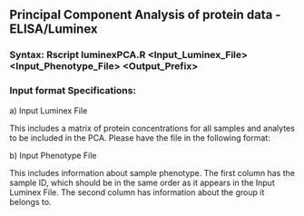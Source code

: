 ## Principal Component Analysis of protein data - ELISA/Luminex

### Syntax: Rscript luminexPCA.R <Input_Luminex_File> <Input_Phenotype_File> <Output_Prefix>

### Input format Specifications:

a) Input Luminex File

This includes a matrix of protein concentrations for all samples and analytes to be included in the PCA. Please have the file in the following format:

b) Input Phenotype File

This includes information about sample phenotype. The first column has the sample ID, which should be in the same order as it appears in the Input Luminex File. The second column has information about the group it belongs to.


